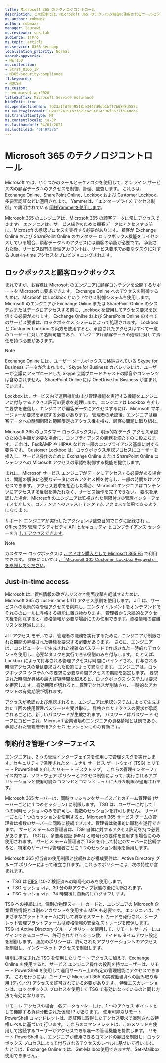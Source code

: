 ```yaml
---
title: Microsoft 365 のテクノロジコントロール
description: この記事では、Microsoft 365 のテクノロジ制御に使用されるツールとテクノロジの概要について説明します。
ms.author: robmazz
author: robmazz
manager: laurawi
ms.reviewer: sosstah
audience: ITPro
ms.topic: article
ms.service: O365-seccomp
localization_priority: Normal
search.appverid:
- MET150
ms.collection:
- Strat_O365_IP
- M365-security-compliance
f1.keywords:
- NOCSH
ms.custom:
- seo-marvel-apr2020
titleSuffix: Microsoft Service Assurance
hideEdit: true
ms.openlocfilehash: fd23a1fdf949518ce3447d9db1bff7b6848d557c
ms.sourcegitcommit: 024137a15ab23d26cac5ec14c36f3577fd8a0cc4
ms.translationtype: MT
ms.contentlocale: ja-JP
ms.lasthandoff: 04/01/2021
ms.locfileid: "51497375"
---
```

# <a name="technology-controls-in-microsoft-365"></a>Microsoft 365 のテクノロジコントロール 

Microsoft では、いくつかのツールとテクノロジを使用して、オンライン サービス内の顧客データへのアクセスを制御、管理、監査します。 これらは、Exchange Online、SharePoint Online、Lockbox および Customer Lockbox、多要素認証などに適用されます。 Yammerは、「エンタープライズ アクセス制御」で説明されている [同様Yammerを使用します](assurance-yammer-enterprise-access-controls.md)。

Microsoft 365 のエンジニアは、Microsoft 365 の顧客データに常にアクセスできます。 エンジニアは、サービス操作のために顧客データにアクセスする前に、Microsoft の承認プロセスを実行する必要があります。 顧客が Exchange Online および SharePoint Online のカスタマー ロックボックス機能をライセンスしている場合、顧客データへのアクセスには顧客の承認が必要です。 承認された後、サービス固有の管理アカウントは、サービス要求で必要なタスクに対する Just-in-time アクセスをプロビジョニングされます。

## <a name="lockbox-and-customer-lockbox"></a>ロックボックスと顧客ロックボックス

まれですが、お客様は Microsoft のエンジニアに顧客コンテンツを公開するサポートを Microsoft に要求できます。 Exchange Online へのアクセスを制御するために、Microsoft は Lockbox というアクセス制御システムを使用します。 Microsoft のエンジニアが Exchange Online または SharePoint Online のシステムまたはデータにアクセスする前に、Lockbox を使用してアクセス要求を送信する必要があります。 Exchange Online および SharePoint Online のすべてのサービス要求は、ロックボックス システムによって処理されます。 Lockbox と Customer Lockbox の両方を使用すると、承認されたアクセスはすべて一意のユーザーに対して追跡可能であり、エンジニアは顧客データの処理に対して責任を持つ必要があります。

> [!NOTE]
> Exchange Online には、ユーザー メールボックスに格納されている Skype for Business データが含まれます。 Skype for Business カバレッジには、ユーザーが会議にアップロードした Skype 会議ブロードキャストの録音やコンテンツは含めされません。 SharePoint Online には OneDrive for Business が含まれています。

Lockbox は、サービス内で運用機能および管理機能を実行する機能をエンジニアに付与するアクセス許可の要求を処理します。 エンジニアは Lockbox を介して要求を送信し、エンジニアが顧客データにアクセスするには、Microsoft マネージャーが要求を承認する必要があります。 管理者の承認後、エンジニアは顧客データへの時間制限と範囲限定のアクセス権を持ち、顧客の問題に取り組む。

Microsoft 365 のカスタマー ロックボックスは、明示的なデータ アクセス承認のための手順が必要な場合に、コンプライアンスの義務を満たすのに役立ちます。 これは、FedRAMP や HIPAA などの一部のコンプライアンス基準に対する要件です。 Customer Lockbox は、ロックボックス承認プロセスにユーザーを挿入し、サービス操作のために Exchange Online または SharePoint Online コンテンツへの Microsoft アクセスの承認を制御する機能を提供します。

まれに、Microsoft サービス エンジニアがデータにアクセスする必要がある場合は、問題の解決に必要なデータにのみアクセス権を付与し、一部の時間だけアクセスできます。 アクセス要求を拒否した場合、Microsoft エンジニアはコンテンツにアクセスする権限を持たれなく、サービス操作を完了できない。 要求を承認した場合、Microsoft のエンジニアは監視された制限付きの管理インターフェイスを介して、コンテンツへのジャストインタイム アクセスを使用できるようになります。

サポート エンジニアが実行したアクションは監査目的でログに記録され [、Office 365 管理](/office/office-365-management-api/get-started-with-office-365-management-apis) アクティビティ API とセキュリティ とコンプライアンス センターを介 [してアクセスできます](https://protection.office.com/)。

>[!NOTE]
> カスタマー ロックボックスは [、アドオン購入として Microsoft 365 E5](https://products.office.com/business/office-365-enterprise-e5-business-software) で利用できます。 詳細については [、「Microsoft 365 Customer Lockbox Requests」を参照してください](https://support.office.com/article/Office-365-Customer-Lockbox-Requests-36f9cdd1-e64c-421b-a7e4-4a54d16440a2)。

## <a name="just-in-time-access"></a>Just-in-time access

Microsoft は、資格情報の改ざんリスクと側面攻撃を軽減するために、Microsoft 365 の Just-in-time (JIT) アクセス原則を使用します。 JIT は、サービスへの永続的な管理アクセスを削除し、エンタイトルメントをオンデマンドでそれらのロールに昇格する機能に置き換わります。 管理者から永続的なアクセス権を削除すると、資格情報が必要な場合にのみ使用できます。資格情報の盗難リスクを軽減します。

JIT アクセス モデルでは、管理者の職務を実行するために、エンジニアが制限された期間の昇格された特権を要求する必要があります。 さらに、エンジニアは、コンピューターで生成された複雑なパスワードで作成された一時的なアカウントを使用し、必要なタスクを実行できる役割のみを付与します。 たとえば、Lockbox によって付与される管理アクセスは時間にバインドされ、付与される時間アクセスの量は要求された役割によって異なります。 エンジニアは、ロックボックス システムへの要求に必要な時間アクセスの期間を指定します。 要求された時間が昇格の最大許容時間を超えると、ロックボックス システムは要求を拒否します。 有効期限が切れると、管理アクセスが削除され、一時的なアカウントの有効期限が切れます。

アクセスが承認および承認されると、エンジニアは承認システムによって生成された 1 回の使用管理パスワードを受け取る。 昇格されたアクセスの要求が承認されるごとに、新しいパスワードが生成されます。 パスワードはパスワード セーフにコピーされ、Microsoft 企業環境のエンジニアの資格情報とは別であり、承認された管理者特権アクセス セッションにのみ有効です。

## <a name="constrained-management-interfaces"></a>制約付き管理インターフェイス

エンジニアは、2 つの管理インターフェイスを使用して管理タスクを実行します。セキュリティで保護されたターミナル サービス ゲートウェイ (TSG) とリモート PowerShell を介したリモート デスクトップ。 これらの管理インターフェイス内では、ソフトウェア ポリシーとアクセス制御によって、実行されるアプリケーションと使用可能なコマンドとコマンドレットに大きな制限が適用されます。

Microsoft 365 サーバーは、同時セッションをサービスごとのチーム管理者 (サーバーごとに 1 つのセッション) に制限します。 TSG は、ユーザーに対して 1 つの同時セッションのみを許可し、複数のセッションを許可しません。 サーバーごとに 1 つのセッションを使用すると、Microsoft 365 サービス チームの管理者は複数のサーバーに同時に接続できます。管理者は効果的に職務を遂行できます。 サービス チームの管理者は、TSG 自体に対するアクセス許可を持つ必要があります。 TSG は、多要素認証 (MFA) と暗号化の要件を適用する場合にのみ使用されます。 サービス チーム管理者が TSG を介して特定のサーバーに接続すると、特定のサーバーは管理者ごとに 1 つのセッション制限を適用します。

Microsoft 365 担当者の使用制限と接続および構成要件は、Active Directory グループ ポリシーによって確立されます。 これらのポリシーには、次の特性が含まれます。

- TSG は [FIPS](https://www.microsoft.com/TrustCenter/Compliance/FIPS) 140-2 検証済みの暗号化のみを使用します。
- TSG セッションは、30 分の非アクティブ状態の後に切断されます。
- TSG セッションは、24 時間後に自動的にログオフします。

TSG への接続には、個別の物理スマート カードと、エンジニアの Microsoft 企業資格情報とは別のアカウントを使用する MFA も必要です。 エンジニアは、さまざまなプラットフォームに対して異なるスマート カードを発行され、シークレット管理プラットフォームは資格情報の安全なストレージを確保します。 TSG は Active Directory グループ ポリシーを使用して、リモート サーバーにログインできるユーザー、許可されたセッション数、アイドル タイムアウト設定を制御します。 追加のポリシーは、許可されたアプリケーションへのアクセスを制限し、インターネット アクセスを制限します。

特別に構成された TSG を使用したリモート アクセスに加えて、Exchange Online を使用すると、サービス エンジニア操作の役割を持つユーザーは、リモート PowerShell を使用して運用サーバー上の特定の管理機能にアクセスできます。 これを行うには、ユーザーが Microsoft 365 の実稼働環境への読み取り専用 (デバッグ) アクセスを許可されている必要があります。 特権エスカレーションは、ロックボックス プロセスを使用して TSG で有効になっているのと同じ方法で有効になります。

リモート アクセスの場合、各データセンターには、1 つのアクセス ポイントとして機能する負荷分散された仮想 IP があります。 使用可能なリモート PowerShell コマンドレットは、認証時に取得したアクセス要求で識別される特権レベルに基づいて行います。 これらのコマンドレットは、このメソッドを使用して接続するユーザーがアクセスできる唯一の管理機能を提供します。 リモート PowerShell は、エンジニアが使用できるコマンドの範囲を制限し、ロックボックス プロセスによって付与されるアクセスのレベルに基づいて行います。 たとえば、Exchange Online では、Get-Mailbox使用できますが、Set-Mailbox使用できません。
